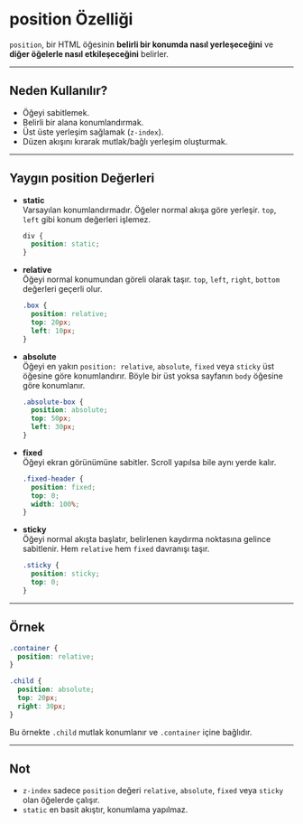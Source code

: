 # position Özelliği

`position`, bir HTML öğesinin **belirli bir konumda nasıl yerleşeceğini** ve **diğer öğelerle nasıl etkileşeceğini** belirler.

---

## Neden Kullanılır?

- Öğeyi sabitlemek.
- Belirli bir alana konumlandırmak.
- Üst üste yerleşim sağlamak (`z-index`).
- Düzen akışını kırarak mutlak/bağlı yerleşim oluşturmak.

---

## Yaygın position Değerleri

- **static**  
  Varsayılan konumlandırmadır. Öğeler normal akışa göre yerleşir. `top`, `left` gibi konum değerleri işlemez.

  ```css
  div {
    position: static;
  }
  ```

- **relative**  
  Öğeyi normal konumundan göreli olarak taşır. `top`, `left`, `right`, `bottom` değerleri geçerli olur.

  ```css
  .box {
    position: relative;
    top: 20px;
    left: 10px;
  }
  ```

- **absolute**  
  Öğeyi en yakın `position: relative`, `absolute`, `fixed` veya `sticky` üst öğesine göre konumlandırır. Böyle bir üst yoksa sayfanın `body` öğesine göre konumlanır.

  ```css
  .absolute-box {
    position: absolute;
    top: 50px;
    left: 30px;
  }
  ```

- **fixed**  
  Öğeyi ekran görünümüne sabitler. Scroll yapılsa bile aynı yerde kalır.

  ```css
  .fixed-header {
    position: fixed;
    top: 0;
    width: 100%;
  }
  ```

- **sticky**  
  Öğeyi normal akışta başlatır, belirlenen kaydırma noktasına gelince sabitlenir. Hem `relative` hem `fixed` davranışı taşır.

  ```css
  .sticky {
    position: sticky;
    top: 0;
  }
  ```

---

## Örnek

```css
.container {
  position: relative;
}

.child {
  position: absolute;
  top: 20px;
  right: 30px;
}
```

Bu örnekte `.child` mutlak konumlanır ve `.container` içine bağlıdır.

---

## Not

- `z-index` sadece `position` değeri `relative`, `absolute`, `fixed` veya `sticky` olan öğelerde çalışır.
- `static` en basit akıştır, konumlama yapılmaz.
